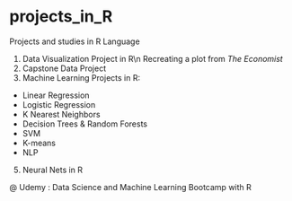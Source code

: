 # projects_in_R
Projects and studies in R Language

1. Data Visualization Project in R\n
Recreating a plot from _The Economist_ 
3. Capstone Data Project
4. Machine Learning Projects in R:
- Linear Regression
- Logistic Regression
- K Nearest Neighbors
- Decision Trees & Random Forests  
- SVM
- K-means
- NLP
5. Neural Nets in R

@ Udemy : Data Science and Machine Learning Bootcamp with R
